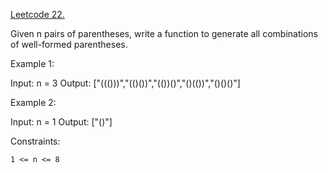 [Leetcode 22.](https://leetcode.com/problems/generate-parentheses/description/)

Given n pairs of parentheses, write a function to generate all combinations of well-formed parentheses.

Example 1:

Input: n = 3
Output: ["((()))","(()())","(())()","()(())","()()()"]

Example 2:

Input: n = 1
Output: ["()"]

Constraints:

    1 <= n <= 8
